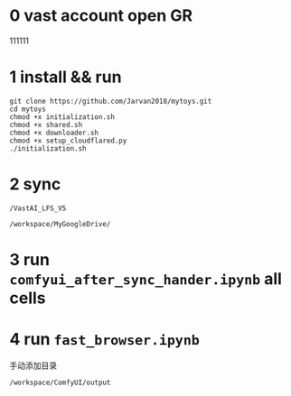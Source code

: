 
# 0 vast account open GR
111111
# 1 install && run 
```shell
git clone https://github.com/Jarvan2018/mytoys.git
cd mytoys
chmod +x initialization.sh
chmod +x shared.sh
chmod +x downloader.sh
chmod +x setup_cloudflared.py
./initialization.sh
```
# 2 sync
```
/VastAI_LFS_V5
```
```
/workspace/MyGoogleDrive/
```
# 3 run `comfyui_after_sync_hander.ipynb` all cells

# 4 run `fast_browser.ipynb`
手动添加目录
``` shell
/workspace/ComfyUI/output
```